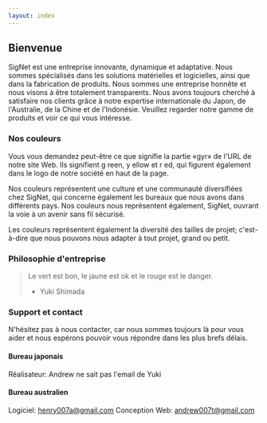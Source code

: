 ```yaml
---
layout: index
---
```

## Bienvenue
SigNet est une entreprise innovante, dynamique et adaptative. Nous sommes spécialisés dans les solutions matérielles et logicielles, ainsi que dans la fabrication de produits. Nous sommes une entreprise honnête et nous visons à être totalement transparents. Nous avons toujours cherché à satisfaire nos clients grâce à notre expertise internationale du Japon, de l'Australie, de la Chine et de l'Indonésie. Veuillez regarder notre gamme de produits et voir ce qui vous intéresse.

### Nos couleurs
Vous vous demandez peut-être ce que signifie la partie «gyr» de l'URL de notre site Web. Ils signifient g reen, y ellow et r ed, qui figurent également dans le logo de notre société en haut de la page.

Nos couleurs représentent une culture et une communauté diversifiées chez SigNet, qui concerne également les bureaux que nous avons dans différents pays. Nos couleurs nous représentent également, SigNet, ouvrant la voie à un avenir sans fil sécurisé.

Les couleurs représentent également la diversité des tailles de projet; c'est-à-dire que nous pouvons nous adapter à tout projet, grand ou petit.

### Philosophie d'entreprise
> Le vert est bon, le jaune est ok et le rouge est le danger.
> - Yuki Shimada

### Support et contact
N'hésitez pas à nous contacter, car nous sommes toujours là pour vous aider et nous espérons pouvoir vous répondre dans les plus brefs délais.

#### Bureau japonais
Réalisateur: Andrew ne sait pas l'email de Yuki

#### Bureau australien
Logiciel: henry007a@gmail.com
Conception Web: andrew007t@gmail.com

